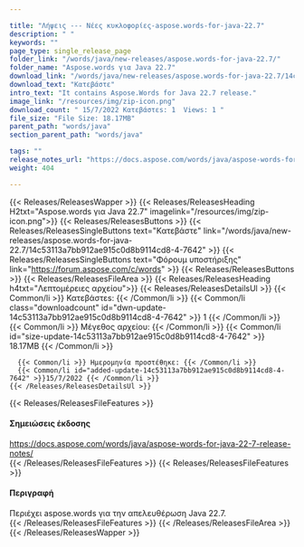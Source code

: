 ```yaml
---

title: "Λήψεις --- Νέες κυκλοφορίες-aspose.words-for-java-22.7"
description: " "
keywords: ""
page_type: single_release_page
folder_link: "/words/java/new-releases/aspose.words-for-java-22.7/"
folder_name: "Aspose.words για Java 22.7"
download_link: "/words/java/new-releases/aspose.words-for-java-22.7/14c53113a7bb912ae915c0d8b9114cd8-4-7642"
download_text: "Κατεβάστε"
intro_text: "It contains Aspose.Words for Java 22.7 release."
image_link: "/resources/img/zip-icon.png"
download_count: " 15/7/2022 Κατεβάστεs: 1  Views: 1 "
file_size: "File Size: 18.17MB"
parent_path: "words/java"
section_parent_path: "words/java"

tags: ""
release_notes_url: "https://docs.aspose.com/words/java/aspose-words-for-java-22-7-release-notes/"
weight: 404

---
```


{{< Releases/ReleasesWapper >}}
  {{< Releases/ReleasesHeading H2txt="Aspose.words για Java 22.7" imagelink="/resources/img/zip-icon.png">}}
  {{< Releases/ReleasesButtons >}}
    {{< Releases/ReleasesSingleButtons text="Κατεβάστε" link="/words/java/new-releases/aspose.words-for-java-22.7/14c53113a7bb912ae915c0d8b9114cd8-4-7642" >}}
    {{< Releases/ReleasesSingleButtons text="Φόρουμ υποστήριξης" link="https://forum.aspose.com/c/words" >}}
  {{< Releases/ReleasesButtons >}}
  {{< Releases/ReleasesFileArea >}}
    {{< Releases/ReleasesHeading h4txt="Λεπτομέρειες αρχείου">}}
    {{< Releases/ReleasesDetailsUl >}}
      {{< Common/li >}} Κατεβάστεs: {{< /Common/li >}}
      {{< Common/li class="downloadcount" id="dwn-update-14c53113a7bb912ae915c0d8b9114cd8-4-7642" >}} 1 {{< /Common/li >}}
      {{< Common/li >}} Μέγεθος αρχείου: {{< /Common/li >}}
      {{< Common/li id="size-update-14c53113a7bb912ae915c0d8b9114cd8-4-7642" >}} 18.17MB {{< /Common/li >}}

      {{< Common/li >}} Ημερομηνία προστέθηκε: {{< /Common/li >}}
      {{< Common/li id="added-update-14c53113a7bb912ae915c0d8b9114cd8-4-7642" >}}15/7/2022 {{< /Common/li >}}
    {{< /Releases/ReleasesDetailsUl >}}

  {{< Releases/ReleasesFileFeatures >}}
      <h4>Σημειώσεις έκδοσης</h4><div><a href='https://docs.aspose.com/words/java/aspose-words-for-java-22-7-release-notes/'>https://docs.aspose.com/words/java/aspose-words-for-java-22-7-release-notes/</a></div>
  {{< /Releases/ReleasesFileFeatures >}}
  {{< Releases/ReleasesFileFeatures >}}
      <h4>Περιγραφή</h4><div class="HTMLDescription">Περιέχει aspose.words για την απελευθέρωση Java 22.7.</div>
  {{< /Releases/ReleasesFileFeatures >}}
 {{< /Releases/ReleasesFileArea >}}
{{< /Releases/ReleasesWapper >}}


